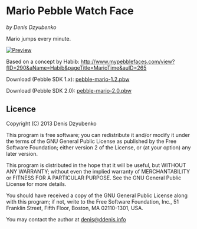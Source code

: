 # Mario Pebble Watch Face
_by Denis Dzyubenko_

Mario jumps every minute.

[![Preview](http://i.imgur.com/Vl6cLh9.jpg)](http://i.imgur.com/Vl6cLh9.jpg)

Based on a concept by Habib:
http://www.mypebblefaces.com/view?fID=290&aName=Habib&pageTitle=MarioTime&auID=265

Download (Pebble SDK 1.x): [pebble-mario-1.2.pbw](https://s3-eu-west-1.amazonaws.com/www.ddenis.info/pebble-mario/pebble-mario-1.2.pbw)

Download (Pebble SDK 2.0): [pebble-mario-2.0.pbw](https://s3-eu-west-1.amazonaws.com/www.ddenis.info/pebble-mario/pebble-mario-2.0.pbw)


## Licence

Copyright (C) 2013 Denis Dzyubenko

This program is free software; you can redistribute it and/or
modify it under the terms of the GNU General Public License
as published by the Free Software Foundation; either version 2
of the License, or (at your option) any later version.

This program is distributed in the hope that it will be useful,
but WITHOUT ANY WARRANTY; without even the implied warranty of
MERCHANTABILITY or FITNESS FOR A PARTICULAR PURPOSE.  See the
GNU General Public License for more details.

You should have received a copy of the GNU General Public License
along with this program; if not, write to the Free Software
Foundation, Inc., 51 Franklin Street, Fifth Floor, Boston, MA  02110-1301, USA.

You may contact the author at denis@ddenis.info
